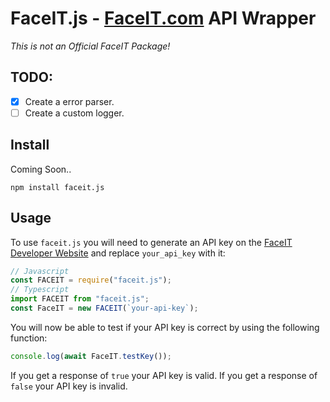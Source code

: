 # FaceIT.js - [FaceIT.com](https://www.faceit.com/) API Wrapper

_This is not an Official FaceIT Package!_

## TODO:

- [x] Create a error parser.
- [ ] Create a custom logger.

## Install

Coming Soon..

```
npm install faceit.js
```

## Usage

To use `faceit.js` you will need to generate an API key on the [FaceIT Developer Website](https://developers.faceit.com/) and replace `your_api_key` with it:

```js
// Javascript
const FACEIT = require("faceit.js");
// Typescript
import FACEIT from "faceit.js";
const FaceIT = new FACEIT(`your-api-key`);
```

You will now be able to test if your API key is correct by using the following function:

```js
console.log(await FaceIT.testKey());
```

If you get a response of `true` your API key is valid. If you get a response of `false` your API key is invalid.
